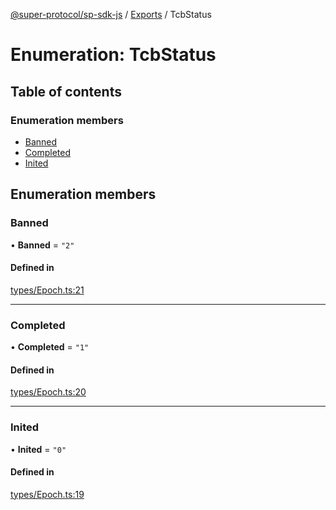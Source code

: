 [@super-protocol/sp-sdk-js](../README.md) / [Exports](../modules.md) / TcbStatus

# Enumeration: TcbStatus

## Table of contents

### Enumeration members

- [Banned](TcbStatus.md#banned)
- [Completed](TcbStatus.md#completed)
- [Inited](TcbStatus.md#inited)

## Enumeration members

### Banned

• **Banned** = `"2"`

#### Defined in

[types/Epoch.ts:21](https://github.com/Super-Protocol/sp-sdk-js/blob/7d2af19/src/types/Epoch.ts#L21)

___

### Completed

• **Completed** = `"1"`

#### Defined in

[types/Epoch.ts:20](https://github.com/Super-Protocol/sp-sdk-js/blob/7d2af19/src/types/Epoch.ts#L20)

___

### Inited

• **Inited** = `"0"`

#### Defined in

[types/Epoch.ts:19](https://github.com/Super-Protocol/sp-sdk-js/blob/7d2af19/src/types/Epoch.ts#L19)
